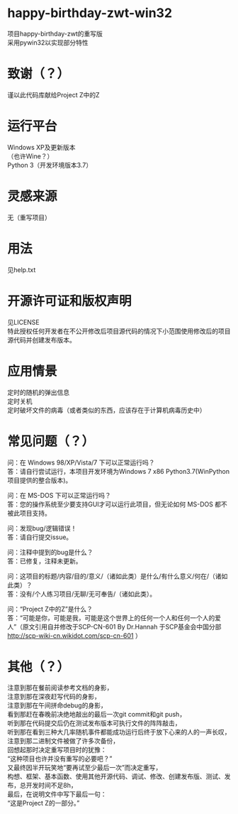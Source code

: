 # happy-birthday-zwt-win32
项目happy-birthday-zwt的重写版  
采用pywin32以实现部分特性  
# 致谢（？）
谨以此代码库献给Project Z中的Z  
# 运行平台
Windows XP及更新版本  
（也许Wine？）  
Python 3（开发环境版本3.7）  
# 灵感来源
无（重写项目）  
# 用法
见help.txt  
# 开源许可证和版权声明
见LICENSE  
特此授权任何开发者在不公开修改后项目源代码的情况下小范围使用修改后的项目源代码并创建发布版本。  
# 应用情景
定时的随机的弹出信息  
定时关机  
定时破坏文件的病毒（或者类似的东西，应该存在于计算机病毒历史中）  
# 常见问题（？）
问：在 Windows 98/XP/Vista/7 下可以正常运行吗？  
答：请自行尝试运行，本项目开发环境为Windows 7 x86 Python3.7(WinPython项目提供的整合版本)。  

问：在 MS-DOS 下可以正常运行吗？  
答：您的操作系统至少要支持GUI才可以运行此项目，但无论如何 MS-DOS 都不被此项目支持。  

问：发现bug/逻辑错误！  
答：请自行提交issue。  

问：注释中提到的bug是什么？  
答：已修复，注释未更新。  

问：这项目的标题/内容/目的/意义/（诸如此类）是什么/有什么意义/何在/（诸如此类）？  
答：没有/个人练习项目/无聊/无可奉告/（诸如此类）。  

问：“Project Z中的Z”是什么？  
答：“可能是你，可能是我，可能是这个世界上的任何一个人和任何一个人的爱人”（原文引用自并修改于SCP-CN-601 By Dr.Hannah 于SCP基金会中国分部 http://scp-wiki-cn.wikidot.com/scp-cn-601 ）  
# 其他（？）
  注意到那在餐前阅读参考文档的身影，  
  注意到那在深夜赶写代码的身影，  
  注意到那在午间拼命debug的身影，  
  看到那赶在春晚前决绝地敲出的最后一次git commit和git push，  
  听到那在代码提交后仍在测试发布版本可执行文件的阵阵敲击，  
  听到那在看到三种大几率随机事件都能成功运行后终于放下心来的人的一声长叹，  
  注意到那二进制文件被做了许多次备份，  
  回想起那时决定重写项目时的犹豫：  
  “这种项目也许并没有重写的必要吧？”  
  又最终因半开玩笑地“要再试至少最后一次”而决定重写，  
  构想、框架、基本函数、使用其他开源代码、调试、修改、创建发布版、测试、发布，总开发时间不足8h，  
  最后，在说明文件中写下最后一句：  
  “这是Project Z的一部分。”  